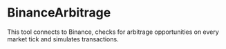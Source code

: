 # BinanceArbitrage
This tool connects to Binance,  checks for arbitrage opportunities on every market tick and simulates transactions.
